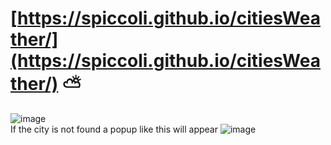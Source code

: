# [https://spiccoli.github.io/citiesWeather/](https://spiccoli.github.io/citiesWeather/) ⛅<br>
![image](https://github.com/user-attachments/assets/8dd5b1cb-1a9b-4d20-8094-da199871e024)<br>
If the city is not found a popup like this will appear
![image](https://github.com/user-attachments/assets/c6fd8fd1-f7d6-44ad-859f-cf9844474f79)



